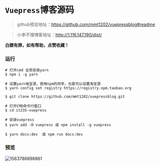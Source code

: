 # `Vuepress`博客源码

>
> github预览地址：https://github.com/mmt1202/vuepressblog#readme
>

> 小李不理博客地址：http://1.116.147.190/dist/



**白嫖有罪，如有帮助，点赞收藏！**



### 运行

```
# 打开cmd 全局安装yarn
$ npm i -g yarn

# 设置yarn淘宝源，使用npm的同学，也是可以设置淘宝源
$ yarn config set registry https://registry.npm.taobao.org

$ git clone https://github.com/mmt1202/vuepressblog.git

# 打开CMD命令行窗口
$ cd it235-vuepress

# 安装vuepress
$ yarn add -D vuepress 或 npm install -g vuepress

$ yarn docs:dev  或 npm run docs:dev
```

### 预览

![1563786698861](./docs/.vuepress/public/view.png)
